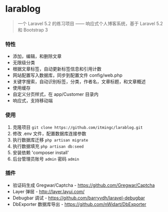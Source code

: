 # larablog


> 一个 Laravel 5.2 的练习项目 —— 响应式个人博客系统，基于 Laravel 5.2 和 Bootstrap 3


### 特性


- 添加，编辑，和删除文章
- 无限级分类
- 根据文章标签，自动更新标签信息和引用计数
- 网站配置写入数据库，同步到配置文件 config/web.php
- 关键字搜索，自动识别标签，分类，作者名，文章标题，和文章概述
- 使用缓存
- 自定义分页样式，在 app/Customer 目录内
- 响应式，支持移动端


### 使用

1. 克隆项目 `git clone https://github.com/itmingc/larablog.git`
2. 修改 .env 文件，配置数据库连接参数
3. 执行数据库迁移 `php artisan migrate`
4. 执行数据填充 `php artisan db:seed`
5. 安装依赖 'composer install'
6. 后台管理员账号 `admin` 密码 `admin`


### 插件

- 验证码生成 Gregwar/Captcha - https://github.com/Gregwar/Captcha
- Layer 弹层 - http://layer.layui.com/
- Debugbar 调试 - https://github.com/barryvdh/laravel-debugbar
- DbExporter 数据库导出 - https://github.com/nWidart/DbExporter
